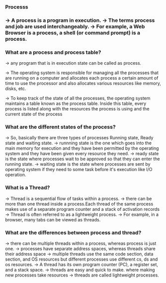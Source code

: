 <h3> Processs <h3>

-> A process is a program in execution. 
-> The terms process and job are used interchangeably.
-> For example, a Web Browser is a process, a shell (or command prompt) is a process.

<h3> What are a process and process table?   </h3>

-> any program that is in execution state can be called as process.

-> The operating system is responsible for managing all the processes that are running on a computer and allocates each process a certain amount of time to use the processor and also allocates various resources like memory, disks, etc.

-> To keep track of the state of all the processes, the operating system maintains a table known as the process table. Inside this table, every process is listed along with the resources the process is using and the current state of the process

<h3> What are the different states of the process? </h3>

-> So, basically there are three types of processes Running state, Ready state and waiting state.
-> runnning state is the one which goes into the main memory for execution and they have been permitted by the operating system and they have been given every resource they need.
-> ready state is the state where processes wait to be approved so that they can enter the running state.
-> waiting state is the state where processes are sent by operating system if they need to some task before it's execution like I/O operation.

<h3> What is a Thread? </h3>

-> Thread is a sequential flow of tasks within a process.
-> there can be more than one thread inside a process.Each thread of the same process makes use of a separate program counter and a stack of activation records
-> Thread is often referred to as a lightweight process.
-> For example, in a browser, many tabs can be viewed as threads.

<h3> What are the differences between process and thread? </h3>

-> there can be multiple threads within a process, whereas process is just one.
-> processes have separate address spaces, whereas threads share their address space
-> multiple threads use the same code section, data section, and OS resources but different processes use different cs, ds and os resources.
-> A thread has its own program counter (PC), a register set, and a stack space.
-> threads are easy and quick to make. where making new processes take resources
-> threads are called lightweight processes.
